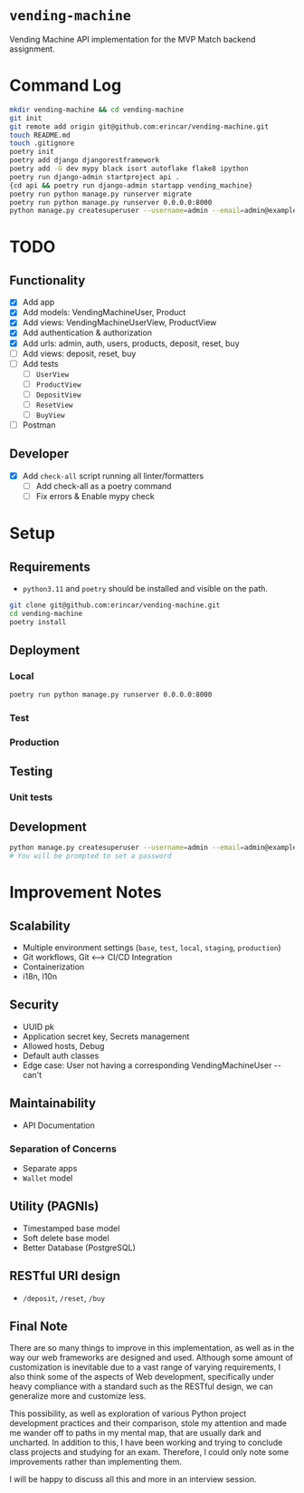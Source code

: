 # `vending-machine`
Vending Machine API implementation for the MVP Match backend assignment.

# Command Log

```sh
mkdir vending-machine && cd vending-machine
git init
git remote add origin git@github.com:erincar/vending-machine.git
touch README.md
touch .gitignore
poetry init
poetry add django djangorestframework
poetry add -G dev mypy black isort autoflake flake8 ipython
poetry run django-admin startproject api .
{cd api && poetry run django-admin startapp vending_machine}
poetry run python manage.py runserver migrate
poetry run python manage.py runserver 0.0.0.0:8000
python manage.py createsuperuser --username=admin --email=admin@example.com
```

# TODO

## Functionality
- [x] Add app
- [x] Add models: VendingMachineUser, Product
- [x] Add views: VendingMachineUserView, ProductView
- [x] Add authentication & authorization
- [x] Add urls: admin, auth, users, products, deposit, reset, buy
- [ ] Add views: deposit, reset, buy
- [ ] Add tests
  - [ ] `UserView`
  - [ ] `ProductView`
  - [ ] `DepositView`
  - [ ] `ResetView`
  - [ ] `BuyView`
- [ ] Postman

## Developer
- [x] Add `check-all` script running all linter/formatters
  - [ ] Add check-all as a poetry command
  - [ ] Fix errors & Enable mypy check

# Setup

## Requirements

* `python3.11` and `poetry` should be installed and visible on the path.

```sh
git clone git@github.com:erincar/vending-machine.git
cd vending-machine
poetry install
```

## Deployment

### Local

```sh
poetry run python manage.py runserver 0.0.0.0:8000
```

### Test

### Production


## Testing

### Unit tests


## Development

```sh
python manage.py createsuperuser --username=admin --email=admin@example.com
# You will be prompted to set a password
```

# Improvement Notes

## Scalability
- Multiple environment settings (`base`, `test`, `local`, `staging`, `production`)
- Git workflows, Git <--> CI/CD Integration
- Containerization
- i18n, l10n

## Security
- UUID pk
- Application secret key, Secrets management
- Allowed hosts, Debug
- Default auth classes
- Edge case: User not having a corresponding VendingMachineUser -- can't

## Maintainability
- API Documentation
### Separation of Concerns
- Separate apps
- `Wallet` model

## Utility (PAGNIs)
- Timestamped base model
- Soft delete base model
- Better Database (PostgreSQL)


## RESTful URI design
- `/deposit`, `/reset`, `/buy`


## Final Note
There are so many things to improve in this implementation, as well as in the way our web frameworks are designed and used. Although some amount of customization is inevitable due to a vast range of varying requirements, I also think some of the aspects of Web development, specifically under heavy compliance with a standard such as the RESTful design, we can generalize more and customize less.

This possibility, as well as exploration of various Python project development practices and their comparison, stole my attention and made me wander off to paths in my mental map, that are usually dark and uncharted. In addition to this, I have been working and trying to conclude class projects and studying for an exam. Therefore, I could only note some improvements rather than implementing them.

I will be happy to discuss all this and more in an interview session.